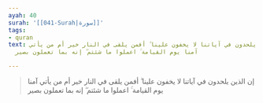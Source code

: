 ```yaml
---
ayah: 40
surah: '[[041-Surah|سورة]]'
tags:
- quran
text: إن الذين يلحدون في آياتنا لا يخفون علينا ۗ أفمن يلقى في النار خير أم من يأتي
  آمنا يوم القيامة ۚ اعملوا ما شئتم ۖ إنه بما تعملون بصير

---
```

> إن الذين يلحدون في آياتنا لا يخفون علينا ۗ أفمن يلقى في النار خير أم من يأتي آمنا يوم القيامة ۚ اعملوا ما شئتم ۖ إنه بما تعملون بصير
